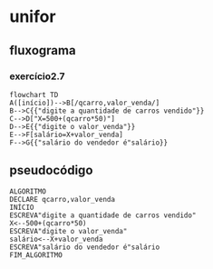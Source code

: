 # unifor
## fluxograma
### exercício2.7

```mermaid
flowchart TD
A([início])-->B[/qcarro,valor_venda/]
B-->C{{"digite a quantidade de carros vendido"}}
C-->D["X=500+(qcarro*50)"]
D-->E{{"digite o valor_venda"}}
E-->F[salário=X+valor_venda]
F-->G{{"salário do vendedor é"salário}}
```
## pseudocódigo

```
ALGORITMO
DECLARE qcarro,valor_venda
INÍCIO
ESCREVA"digite a quantidade de carros vendido"
X<--500+(qcarro*50)
ESCREVA"digite o valor_venda"
salário<--X+valor_venda
ESCREVA"salário do vendedor é"salário
FIM_ALGORITMO
```
